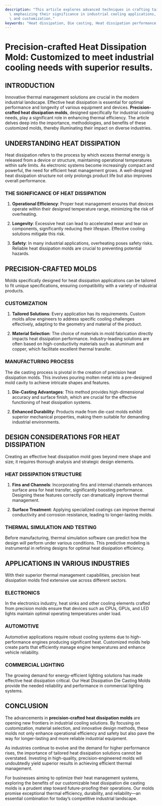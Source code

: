 ```yaml
---
description: "This article explores advanced techniques in crafting tailored heat dissipation molds,\
  \ emphasizing their significance in industrial cooling applications, efficiency,\
  \ and customization."
keywords: "Heat dissipation, Die casting, Heat dissipation performance, Heat dissipation efficiency"
---
```

# Precision-crafted Heat Dissipation Mold: Customized to meet industrial cooling needs with superior results.

## INTRODUCTION

Innovative thermal management solutions are crucial in the modern industrial landscape. Effective heat dissipation is essential for optimal performance and longevity of various equipment and devices. **Precision-crafted heat dissipation molds**, designed specifically for industrial cooling needs, play a significant role in enhancing thermal efficiency. The article delves deep into the importance, methodologies, and benefits of these customized molds, thereby illuminating their impact on diverse industries.

## UNDERSTANDING HEAT DISSIPATION

Heat dissipation refers to the process by which excess thermal energy is released from a device or structure, maintaining operational temperatures within safe limits. As electronic systems become increasingly compact and powerful, the need for efficient heat management grows. A well-designed heat dissipation structure not only prolongs product life but also improves overall performance.

### THE SIGNIFICANCE OF HEAT DISSIPATION

1. **Operational Efficiency**: Proper heat management ensures that devices operate within their designed temperature range, minimizing the risk of overheating.

2. **Longevity**: Excessive heat can lead to accelerated wear and tear on components, significantly reducing their lifespan. Effective cooling solutions mitigate this risk.

3. **Safety**: In many industrial applications, overheating poses safety risks. Reliable heat dissipation molds are crucial to preventing potential hazards.

## PRECISION-CRAFTED MOLDS

Molds specifically designed for heat dissipation applications can be tailored to fit unique specifications, ensuring compatibility with a variety of industrial products.

### CUSTOMIZATION

1. **Tailored Solutions**: Every application has its requirements. Custom molds allow engineers to address specific cooling challenges effectively, adapting to the geometry and material of the product.

2. **Material Selection**: The choice of materials in mold fabrication directly impacts heat dissipation performance. Industry-leading solutions are often based on high-conductivity materials such as aluminum and copper, which facilitate excellent thermal transfer.

### MANUFACTURING PROCESS

The die casting process is pivotal in the creation of precision heat dissipation molds. This involves pouring molten metal into a pre-designed mold cavity to achieve intricate shapes and features.

1. **Die-Casting Advantages**: This method provides high-dimensional accuracy and surface finish, which are crucial for the effective functioning of heat dissipation systems.

2. **Enhanced Durability**: Products made from die-cast molds exhibit superior mechanical properties, making them suitable for demanding industrial environments.

## DESIGN CONSIDERATIONS FOR HEAT DISSIPATION

Creating an effective heat dissipation mold goes beyond mere shape and size; it requires thorough analysis and strategic design elements.

### HEAT DISSIPATION STRUCTURE

1. **Fins and Channels**: Incorporating fins and internal channels enhances surface area for heat transfer, significantly boosting performance. Designing these features correctly can dramatically improve thermal management.

2. **Surface Treatment**: Applying specialized coatings can improve thermal conductivity and corrosion resistance, leading to longer-lasting molds.

### THERMAL SIMULATION AND TESTING

Before manufacturing, thermal simulation software can predict how the design will perform under various conditions. This predictive modeling is instrumental in refining designs for optimal heat dissipation efficiency.

## APPLICATIONS IN VARIOUS INDUSTRIES

With their superior thermal management capabilities, precision heat dissipation molds find extensive use across different sectors.

### ELECTRONICS

In the electronics industry, heat sinks and other cooling elements crafted from precision molds ensure that devices such as CPUs, GPUs, and LED lights maintain optimal operating temperatures under load.

### AUTOMOTIVE

Automotive applications require robust cooling systems due to high-performance engines producing significant heat. Customized molds help create parts that efficiently manage engine temperatures and enhance vehicle reliability.

### COMMERCIAL LIGHTING

The growing demand for energy-efficient lighting solutions has made effective heat dissipation critical. Our Heat Dissipation Die Casting Molds provide the needed reliability and performance in commercial lighting systems.

## CONCLUSION

The advancements in **precision-crafted heat dissipation molds** are opening new frontiers in industrial cooling solutions. By focusing on customization, material selection, and innovative design methods, these molds not only enhance operational efficiency and safety but also pave the way for longer-lasting and more reliable industrial equipment.

As industries continue to evolve and the demand for higher performance rises, the importance of tailored heat dissipation solutions cannot be overstated. Investing in high-quality, precision-engineered molds will undoubtedly yield superior results in achieving efficient thermal management.

For businesses aiming to optimize their heat management systems, exploring the benefits of our customizable heat dissipation die casting molds is a prudent step toward future-proofing their operations. Our molds promise exceptional thermal efficiency, durability, and reliability—an essential combination for today’s competitive industrial landscape.
